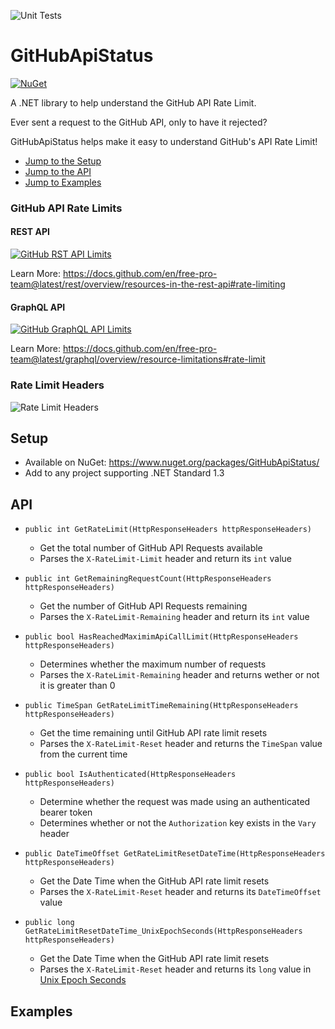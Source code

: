 ![Unit Tests](https://github.com/brminnick/GitHubApiStatus/workflows/Run%20Unit%20Tests/badge.svg)

# GitHubApiStatus

[![NuGet](https://buildstats.info/nuget/GitHubApiStatus?includePreReleases=true)](https://www.nuget.org/packages/GitHubApiStatus/) 

A .NET library to help understand the GitHub API Rate Limit.

Ever sent a request to the GitHub API, only to have it rejected? 

GitHubApiStatus helps make it easy to understand GitHub's API Rate Limit!

- [Jump to the Setup](#Setup)
- [Jump to the API](#API)
- [Jump to Examples](#Examples)

### GitHub API Rate Limits

#### REST API

[![GitHub RST API Limits](https://user-images.githubusercontent.com/13558917/97235854-066e5680-17a1-11eb-98f9-01fae7c02ac0.png)](https://docs.github.com/en/free-pro-team@latest/rest/overview/resources-in-the-rest-api#rate-limiting)

Learn More: https://docs.github.com/en/free-pro-team@latest/rest/overview/resources-in-the-rest-api#rate-limiting

#### GraphQL API

[![GitHub GraphQL API Limits](https://user-images.githubusercontent.com/13558917/97235806-ec347880-17a0-11eb-9637-fc1eb7f8dbc8.png)](https://docs.github.com/en/free-pro-team@latest/graphql/overview/resource-limitations#rate-limit)

Learn More: https://docs.github.com/en/free-pro-team@latest/graphql/overview/resource-limitations#rate-limit

### Rate Limit Headers

![Rate Limit Headers](https://user-images.githubusercontent.com/13558917/97235863-0e2dfb00-17a1-11eb-98f8-23c1065eb043.png)

## Setup

- Available on NuGet: https://www.nuget.org/packages/GitHubApiStatus/ 
- Add to any project supporting .NET Standard 1.3

## API

- `public int GetRateLimit(HttpResponseHeaders httpResponseHeaders)`
  - Get the total number of GitHub API Requests available
  - Parses the `X-RateLimit-Limit` header and return its `int` value
  
- `public int GetRemainingRequestCount(HttpResponseHeaders httpResponseHeaders)`
  - Get the number of GitHub API Requests remaining
  - Parses the `X-RateLimit-Remaining` header and return its `int` value
  
- `public bool HasReachedMaximimApiCallLimit(HttpResponseHeaders httpResponseHeaders)`
  - Determines whether the maximum number of requests 
  - Parses the `X-RateLimit-Remaining` header and returns wether or not it is greater than 0
  
- `public TimeSpan GetRateLimitTimeRemaining(HttpResponseHeaders httpResponseHeaders)`
  - Get the time remaining until GitHub API rate limit resets
  - Parses the `X-RateLimit-Reset` header and returns the `TimeSpan` value from the current time
  
- `public bool IsAuthenticated(HttpResponseHeaders httpResponseHeaders)`
  - Determine whether the request was made using an authenticated bearer token
  - Determines whether or not the `Authorization` key exists in the `Vary` header 

- `public DateTimeOffset GetRateLimitResetDateTime(HttpResponseHeaders httpResponseHeaders)`
  - Get the Date Time when the GitHub API rate limit resets
  - Parses the `X-RateLimit-Reset` header and returns its `DateTimeOffset` value
  
- `public long GetRateLimitResetDateTime_UnixEpochSeconds(HttpResponseHeaders httpResponseHeaders)`
  - Get the Date Time when the GitHub API rate limit resets
  - Parses the `X-RateLimit-Reset` header and returns its `long` value in [Unix Epoch Seconds](https://www.epochconverter.com)
  
## Examples


